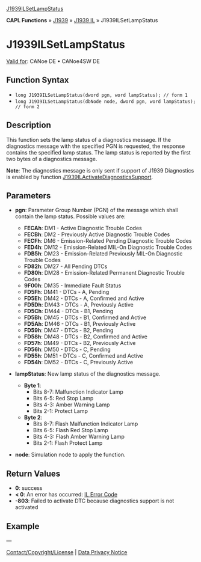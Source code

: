 [J1939ILSetLampStatus](../../../../../../CANoeDEFamily.htm#Topics/CAPLFunctions/J1939/J1939InteractionLayer/Functions/CAPLfunctionJ1939ILSetLampStatus.md)

**CAPL Functions** » [J1939](../../CAPLfunctionsJ1939StartPage.md) » [J1939 IL](../CAPLfunctionsJ1939ILOverview.md) » J1939ILSetLampStatus

# J1939ILSetLampStatus

[Valid for](../../../../Shared/FeatureAvailability.md): CANoe DE • CANoe4SW DE

## Function Syntax

- `long J1939ILSetLampStatus(dword pgn, word lampStatus); // form 1`
- `long J1939ILSetLampStatus(dbNode node, dword pgn, word lampStatus); // form 2`

## Description

This function sets the lamp status of a diagnostics message. If the diagnostics message with the specified PGN is requested, the response contains the specified lamp status. The lamp status is reported by the first two bytes of a diagnostics message.

**Note**: The diagnostics message is only sent if support of J1939 Diagnostics is enabled by function [J1939ILActivateDiagnosticsSupport](CAPLfunctionJ1939ILActivateDiagnosticsSupport.md).

## Parameters

- **pgn**: Parameter Group Number (PGN) of the message which shall contain the lamp status. Possible values are:
  - **FECAh**: DM1 - Active Diagnostic Trouble Codes
  - **FECBh**: DM2 - Previously Active Diagnostic Trouble Codes
  - **FECFh**: DM6 - Emission-Related Pending Diagnostic Trouble Codes
  - **FED4h**: DM12 - Emission-Related MIL-On Diagnostic Trouble Codes
  - **FDB5h**: DM23 - Emission-Related Previously MIL-On Diagnostic Trouble Codes
  - **FD82h**: DM27 - All Pending DTCs
  - **FD80h**: DM28 - Emission-Related Permanent Diagnostic Trouble Codes
  - **9F00h**: DM35 - Immediate Fault Status
  - **FD5Fh**: DM41 - DTCs - A, Pending
  - **FD5Eh**: DM42 - DTCs - A, Confirmed and Active
  - **FD5Dh**: DM43 - DTCs - A, Previously Active
  - **FD5Ch**: DM44 - DTCs - B1, Pending
  - **FD5Bh**: DM45 - DTCs - B1, Confirmed and Active
  - **FD5Ah**: DM46 - DTCs - B1, Previously Active
  - **FD59h**: DM47 - DTCs - B2, Pending
  - **FD58h**: DM48 - DTCs - B2, Confirmed and Active
  - **FD57h**: DM49 - DTCs - B2, Previously Active
  - **FD56h**: DM50 - DTCs - C, Pending
  - **FD55h**: DM51 - DTCs - C, Confirmed and Active
  - **FD54h**: DM52 - DTCs - C, Previously Active

- **lampStatus**: New lamp status of the diagnostics message.
  - **Byte 1**:
    - Bits 8-7: Malfunction Indicator Lamp
    - Bits 6-5: Red Stop Lamp
    - Bits 4-3: Amber Warning Lamp
    - Bits 2-1: Protect Lamp
  - **Byte 2**:
    - Bits 8-7: Flash Malfunction Indicator Lamp
    - Bits 6-5: Flash Red Stop Lamp
    - Bits 4-3: Flash Amber Warning Lamp
    - Bits 2-1: Flash Protect Lamp

- **node**: Simulation node to apply the function.

## Return Values

- **0**: success
- **< 0**: An error has occurred: [IL Error Code](../../../CAPLfunctionsISOj1939ErrorCodes.md)
- **-803**: Failed to activate DTC because diagnostics support is not activated

## Example

—

[Contact/Copyright/License](../../../../Shared/ContactCopyrightLicense.md) | [Data Privacy Notice](https://www.vector.com/int/en/company/get-info/privacy-policy/)
